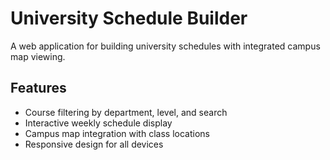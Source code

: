 # University Schedule Builder

A web application for building university schedules with integrated campus map viewing.

## Features

- Course filtering by department, level, and search
- Interactive weekly schedule display
- Campus map integration with class locations
- Responsive design for all devices


